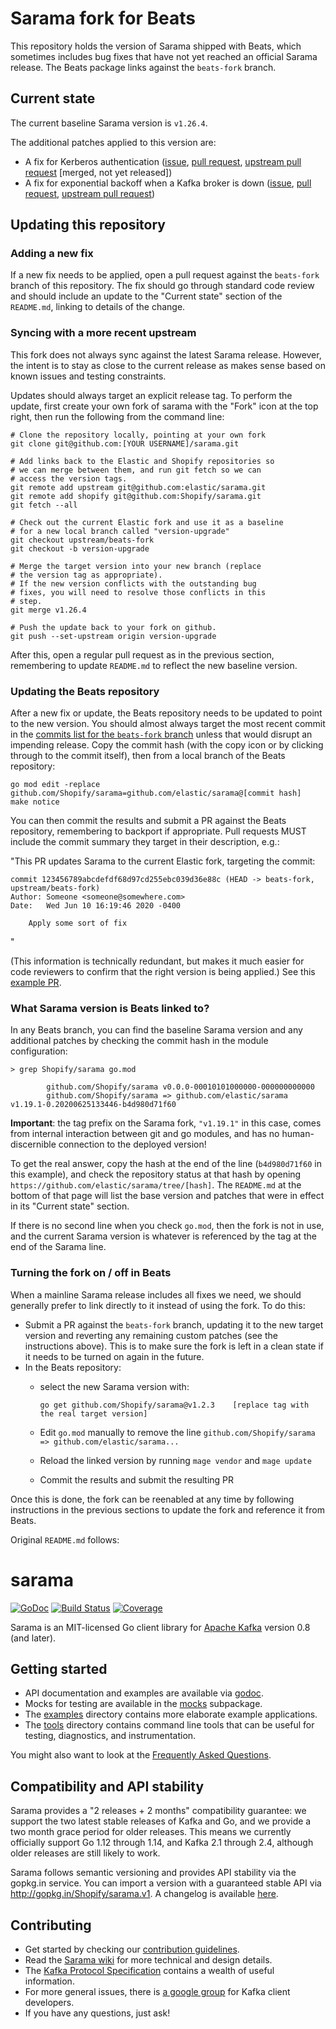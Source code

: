 # Sarama fork for Beats

This repository holds the version of Sarama shipped with Beats, which sometimes includes bug fixes that have not yet reached an official Sarama release. The Beats package links against the `beats-fork` branch.

## Current state

The current baseline Sarama version is `v1.26.4`.

The additional patches applied to this version are:
- A fix for Kerberos authentication ([issue](https://github.com/Shopify/sarama/issues/1658), [pull request](https://github.com/elastic/sarama/pull/11), [upstream pull request](https://github.com/Shopify/sarama/pull/1697) [merged, not yet released]) 
- A fix for exponential backoff when a Kafka broker is down ([issue](https://github.com/Shopify/sarama/issues/1719), [pull request](https://github.com/elastic/sarama/pull/10), [upstream pull request](https://github.com/Shopify/sarama/pull/1720))

## Updating this repository

### Adding a new fix

If a new fix needs to be applied, open a pull request against the `beats-fork` branch of this repository. The fix should go through standard code review and should include an update to the "Current state" section of the `README.md`, linking to details of the change.

### Syncing with a more recent upstream

This fork does not always sync against the latest Sarama release. However, the intent is to stay as close to the current release as makes sense based on known issues and testing constraints.

Updates should always target an explicit release tag. To perform the update, first create your own fork of sarama with the "Fork" icon at the top right, then run the following from the command line:

    # Clone the repository locally, pointing at your own fork
    git clone git@github.com:[YOUR USERNAME]/sarama.git

    # Add links back to the Elastic and Shopify repositories so
    # we can merge between them, and run git fetch so we can
    # access the version tags.
    git remote add upstream git@github.com:elastic/sarama.git
    git remote add shopify git@github.com:Shopify/sarama.git
    git fetch --all

    # Check out the current Elastic fork and use it as a baseline
    # for a new local branch called "version-upgrade"
    git checkout upstream/beats-fork
    git checkout -b version-upgrade

    # Merge the target version into your new branch (replace
    # the version tag as appropriate).
    # If the new version conflicts with the outstanding bug
    # fixes, you will need to resolve those conflicts in this
    # step.
    git merge v1.26.4

    # Push the update back to your fork on github.
    git push --set-upstream origin version-upgrade

After this, open a regular pull request as in the previous section, remembering to update `README.md` to reflect the new baseline version.

### Updating the Beats repository

After a new fix or update, the Beats repository needs to be updated to point to the new version. You should almost always target the most recent commit in the [commits list for the `beats-fork` branch](https://github.com/elastic/sarama/commits/beats-fork) unless that would disrupt an impending release. Copy the commit hash (with the copy icon or by clicking through to the commit itself), then from a local branch of the Beats repository:

    go mod edit -replace github.com/Shopify/sarama=github.com/elastic/sarama@[commit hash]
    make notice

You can then commit the results and submit a PR against the Beats repository, remembering to backport if appropriate. Pull requests MUST include the commit summary they target in their description, e.g.:

"This PR updates Sarama to the current Elastic fork, targeting the commit:

```
commit 123456789abcdefdf68d97cd255ebc039d36e88c (HEAD -> beats-fork, upstream/beats-fork)
Author: Someone <someone@somewhere.com>
Date:   Wed Jun 10 16:19:46 2020 -0400

    Apply some sort of fix
```
"

(This information is technically redundant, but makes it much easier for code reviewers to confirm that the right version is being applied.) See this [example PR](https://github.com/elastic/beats/pull/19527).

### What Sarama version is Beats linked to?

In any Beats branch, you can find the baseline Sarama version and any additional patches by checking the commit hash in the module configuration:

```
> grep Shopify/sarama go.mod

        github.com/Shopify/sarama v0.0.0-00010101000000-000000000000
        github.com/Shopify/sarama => github.com/elastic/sarama v1.19.1-0.20200625133446-b4d980d71f60
```

**Important**: the tag prefix on the Sarama fork, `"v1.19.1"` in this case, comes from internal interaction between git and go modules, and has no human-discernible connection to the deployed version!

To get the real answer, copy the hash at the end of the line (`b4d980d71f60` in this example), and check the repository status at that hash by opening `https://github.com/elastic/sarama/tree/[hash]`. The `README.md` at the bottom of that page will list the base version and patches that were in effect in its "Current state" section.

If there is no second line when you check `go.mod`, then the fork is not in use, and the current Sarama version is whatever is referenced by the tag at the end of the Sarama line.

### Turning the fork on / off in Beats

When a mainline Sarama release includes all fixes we need, we should generally prefer to link directly to it instead of using the fork. To do this:

- Submit a PR against the `beats-fork` branch, updating it to the new target version and reverting any remaining custom patches (see the instructions above). This is to make sure the fork is left in a clean state if it needs to be turned on again in the future.
- In the Beats repository:
  * select the new Sarama version with:

        go get github.com/Shopify/sarama@v1.2.3    [replace tag with the real target version]
  * Edit `go.mod` manually to remove the line `github.com/Shopify/sarama => github.com/elastic/sarama...`
  * Reload the linked version by running `mage vendor` and `mage update`
  * Commit the results and submit the resulting PR

Once this is done, the fork can be reenabled at any time by following instructions in the previous sections to update the fork and reference it from Beats.

Original `README.md` follows:

# sarama

[![GoDoc](https://godoc.org/github.com/Shopify/sarama?status.svg)](https://godoc.org/github.com/Shopify/sarama)
[![Build Status](https://travis-ci.org/Shopify/sarama.svg?branch=master)](https://travis-ci.org/Shopify/sarama)
[![Coverage](https://codecov.io/gh/Shopify/sarama/branch/master/graph/badge.svg)](https://codecov.io/gh/Shopify/sarama)

Sarama is an MIT-licensed Go client library for [Apache Kafka](https://kafka.apache.org/) version 0.8 (and later).

## Getting started

- API documentation and examples are available via [godoc](https://godoc.org/github.com/Shopify/sarama).
- Mocks for testing are available in the [mocks](./mocks) subpackage.
- The [examples](./examples) directory contains more elaborate example applications.
- The [tools](./tools) directory contains command line tools that can be useful for testing, diagnostics, and instrumentation.

You might also want to look at the [Frequently Asked Questions](https://github.com/Shopify/sarama/wiki/Frequently-Asked-Questions).

## Compatibility and API stability

Sarama provides a "2 releases + 2 months" compatibility guarantee: we support
the two latest stable releases of Kafka and Go, and we provide a two month
grace period for older releases. This means we currently officially support
Go 1.12 through 1.14, and Kafka 2.1 through 2.4, although older releases are
still likely to work.

Sarama follows semantic versioning and provides API stability via the gopkg.in service.
You can import a version with a guaranteed stable API via http://gopkg.in/Shopify/sarama.v1.
A changelog is available [here](CHANGELOG.md).

## Contributing

- Get started by checking our [contribution guidelines](https://github.com/Shopify/sarama/blob/master/.github/CONTRIBUTING.md).
- Read the [Sarama wiki](https://github.com/Shopify/sarama/wiki) for more technical and design details.
- The [Kafka Protocol Specification](https://cwiki.apache.org/confluence/display/KAFKA/A+Guide+To+The+Kafka+Protocol) contains a wealth of useful information.
- For more general issues, there is [a google group](https://groups.google.com/forum/#!forum/kafka-clients) for Kafka client developers.
- If you have any questions, just ask!
